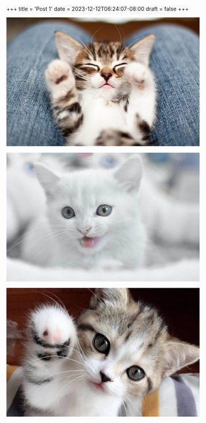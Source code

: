 +++
title = 'Post 1'
date = 2023-12-12T06:24:07-08:00
draft = false
+++

![kitten](a.jpg)

![kitten](b.jpg)

![kitten](c.jpg)
